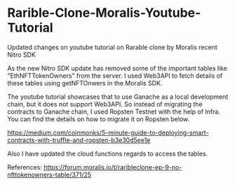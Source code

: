 # Rarible-Clone-Moralis-Youtube-Tutorial
Updated changes on youtube tutorial on Rarable clone by Moralis recent Nitro SDK

As the new Nitro SDK update has removed some of the important tables like "EthNFTTokenOwners" from the server. I used Web3API to fetch details of these tables using getNFTOnwers in the Moralis SDK. 

The youtube tutorial showcases that to use Ganache as a local development chain, but it does not support Web3API. So instead of migrating the contracts to Ganache chain, I used Ropsten Testnet with the help of Infra. You can find the details on how to migrate it on Ropsten below. 

https://medium.com/coinmonks/5-minute-guide-to-deploying-smart-contracts-with-truffle-and-ropsten-b3e30d5ee1e

Also I have updated the cloud functions regards to access the tables. 

References:
https://forum.moralis.io/t/raribleclone-ep-9-no-nfttokenowners-table/371/25

